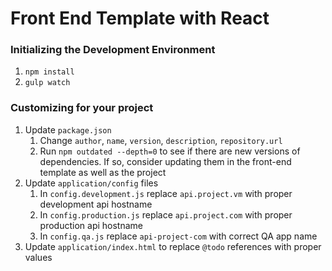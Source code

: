 # Front End Template with React

### Initializing the Development Environment
1. `npm install`
1. `gulp watch`

### Customizing for your project
1. Update `package.json`
    1. Change `author`, `name`, `version`, `description`, `repository.url`
    1. Run `npm outdated --depth=0` to see if there are new versions of dependencies.
       If so, consider updating them in the front-end template as well as the project
1. Update `application/config` files
    1. In `config.development.js` replace `api.project.vm` with proper development api hostname
    1. In `config.production.js` replace `api.project.com` with proper production api hostname
    1. In `config.qa.js` replace `api-project-com` with correct QA app name
1. Update `application/index.html` to replace `@todo` references with proper values
